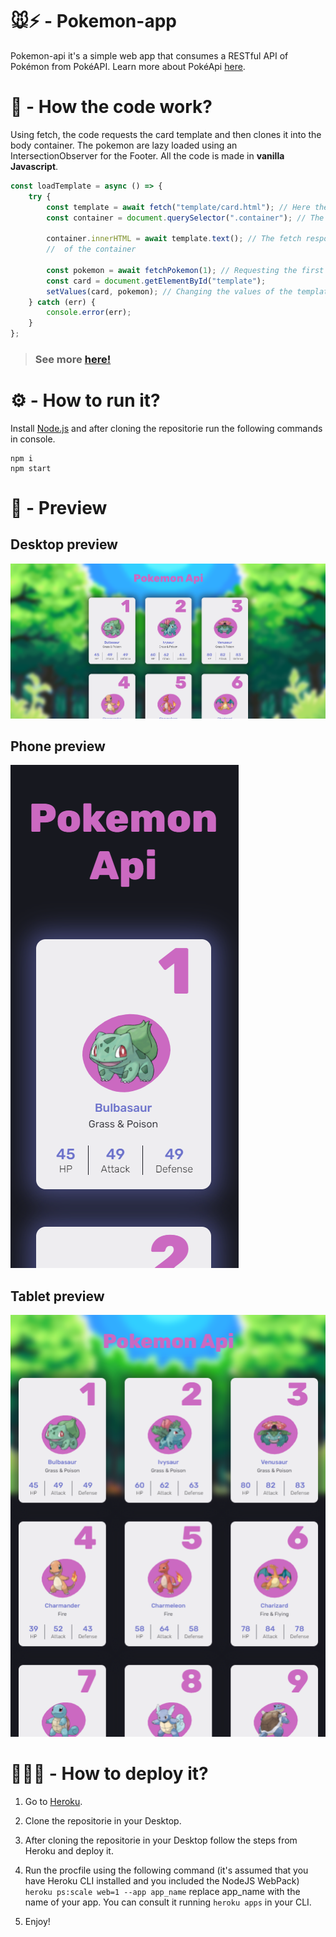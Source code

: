 # 🐭⚡ - Pokemon-app

Pokemon-api it's a simple web app that consumes a RESTful API of Pokémon from PokéAPI. Learn more about PokéApi [here](https://pokeapi.co/about).

# 🤔 - How the code work?

Using fetch, the code requests the card template and then clones it into the body container.
The pokemon are lazy loaded using an IntersectionObserver for the Footer.
All the code is made in **vanilla Javascript**.

```js
const loadTemplate = async () => {
    try {
        const template = await fetch("template/card.html"); // Here the card is requested
        const container = document.querySelector(".container"); // The container is selected

        container.innerHTML = await template.text(); // The fetch response is passed as string to the innerHTML
        //  of the container

        const pokemon = await fetchPokemon(1); // Requesting the first pokémon of the pokedex (Bulbasur💚)
        const card = document.getElementById("template");
        setValues(card, pokemon); // Changing the values of the template with the response from fetchPokemon
    } catch (err) {
        console.error(err);
    }
};
```

> ### See more [here!](public/js)

# ⚙ - How to run it?

Install [Node.js](https://nodejs.org/en/) and after cloning the repositorie run the following commands in console.

```
npm i
npm start
```

# 👀 - Preview

## Desktop preview

![Desktop](preview/Desktop.png)

## Phone preview

![Phone](preview/Phone.png)

## Tablet preview

![Tablet](preview/Tablet.png)

# 👨🏻‍🔧 - How to deploy it?

1. Go to [Heroku](https://dashboard.heroku.com/login).

2. Clone the repositorie in your Desktop.

3. After cloning the repositorie in your Desktop follow the steps from Heroku and deploy it.

4. Run the procfile using the following command (it's assumed that you have Heroku CLI installed and you included the NodeJS WebPack) `heroku ps:scale web=1 --app app_name` replace app_name with the name of your app. You can consult it running `heroku apps` in your CLI.

5. Enjoy!
